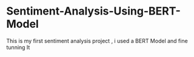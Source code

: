   # Sentiment-Analysis-Using-BERT-Model
This is my first sentiment analysis project , i used a BERT Model and fine tunning It  
   
   
     
          
    
          
           
     
  
